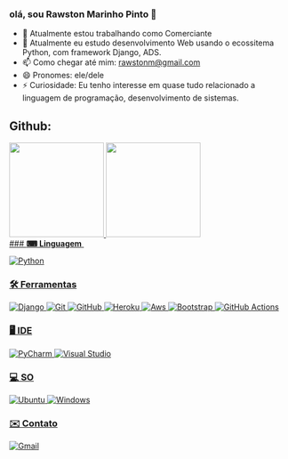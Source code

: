### olá, sou Rawston Marinho Pinto 👋


- 🔭 Atualmente estou trabalhando como Comerciante
- 🐉 Atualmente eu estudo desenvolvimento Web usando o ecossitema Python, com framework Django, ADS.
- 📫 Como chegar até mim: rawstonm@gmail.com
- 😄 Pronomes: ele/dele
- ⚡ Curiosidade: Eu tenho interesse em quase tudo relacionado a linguagem de programação, desenvolvimento de sistemas.
## Github: 
<div>
<a href="https://github.com/Rawston">
<img height="170em" src="https://github-readme-stats.vercel.app/api?username=Rawston&show_icons=true&theme=tokyonight&include_all_commits=true"/>
  
<img height="170em"  src="https://github-readme-stats.vercel.app/api/top-langs/?username=Rawston&layout=compact&langs_count=6&theme=tokyonight"/>
  
</div>
### <strong>⌨ Linguagem</strong> ️

![Python](https://img.shields.io/badge/Python-3776AB?style=for-the-badge&logo=python&logoColor=white)

### <strong>🛠️ Ferramentas</strong>

![Django](https://img.shields.io/badge/Django-092E20?style=for-the-badge&logo=django&logoColor=white)
![Git](https://img.shields.io/badge/Git-F05032?style=for-the-badge&logo=git&logoColor=white)
![GitHub](https://img.shields.io/badge/GitHub-100000?style=for-the-badge&logo=github&logoColor=white)
![Heroku](https://img.shields.io/badge/Heroku-430098?style=for-the-badge&logo=heroku&logoColor=white)
![Aws](https://img.shields.io/badge/Amazon_AWS-232F3E?style=for-the-badge&logo=amazon-aws&logoColor=white)
![Bootstrap](https://img.shields.io/badge/Bootstrap-563D7C?style=for-the-badge&logo=bootstrap&logoColor=white)
![GitHub Actions](https://img.shields.io/badge/GitHub_Actions-2088FF?style=for-the-badge&logo=github-actions&logoColor=white)


### <strong>🖥️ IDE</strong>

![PyCharm](https://img.shields.io/badge/PyCharm-000000.svg?&style=for-the-badge&logo=PyCharm&logoColor=white)
![Visual Studio](https://img.shields.io/badge/Visual_Studio-5C2D91?style=for-the-badge&logo=visual%20studio&logoColor=white)

### <strong>‍💻 SO</strong>

![Ubuntu](https://img.shields.io/badge/Ubuntu-E95420?style=for-the-badge&logo=ubuntu&logoColor=white)
![Windows](https://img.shields.io/badge/Windows-0078D6?style=for-the-badge&logo=windows&logoColor=white)

### ✉️ Contato

![Gmail](https://img.shields.io/badge/Gmail-D14836?style=for-the-badge&logo=rawstonmgmail.comColor=white)
